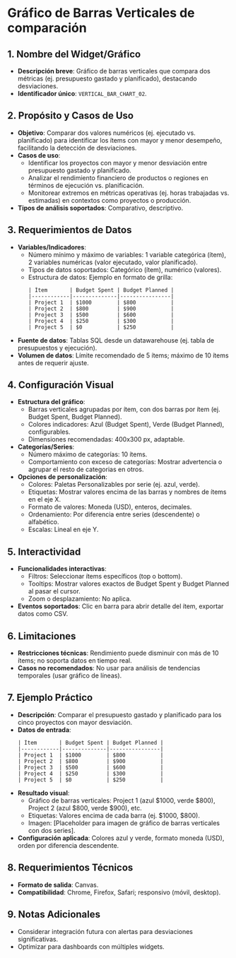 # Gráfico de Barras Verticales de comparación

## 1. Nombre del Widget/Gráfico
- **Descripción breve**: Gráfico de barras verticales que compara dos métricas (ej. presupuesto gastado y planificado), destacando desviaciones.
- **Identificador único**: `VERTICAL_BAR_CHART_02`.

## 2. Propósito y Casos de Uso
- **Objetivo**: Comparar dos valores numéricos (ej. ejecutado vs. planificado) para identificar los ítems con mayor y menor desempeño, facilitando la detección de desviaciones.
- **Casos de uso**: 
  - Identificar los proyectos con mayor y menor desviación entre presupuesto gastado y planificado.
  - Analizar el rendimiento financiero de productos o regiones en términos de ejecución vs. planificación.
  - Monitorear extremos en métricas operativas (ej. horas trabajadas vs. estimadas) en contextos como proyectos o producción.
- **Tipos de análisis soportados**: Comparativo, descriptivo.

## 3. Requerimientos de Datos
- **Variables/Indicadores**:
  - Número mínimo y máximo de variables: 1 variable categórica (ítem), 2 variables numéricas (valor ejecutado, valor planificado).
  - Tipos de datos soportados: Categórico (ítem), numérico (valores).
  - Estructura de datos: Ejemplo en formato de grilla:
    ```
    | Ítem       | Budget Spent | Budget Planned |
    |------------|--------------|----------------|
    | Project 1  | $1000        | $800           |
    | Project 2  | $800         | $900           |
    | Project 3  | $500         | $600           |
    | Project 4  | $250         | $300           |
    | Project 5  | $0           | $250           |
    ```
- **Fuente de datos**: Tablas SQL desde un datawarehouse (ej. tabla de presupuestos y ejecución).
- **Volumen de datos**: Límite recomendado de 5 ítems; máximo de 10 ítems antes de requerir ajuste.

## 4. Configuración Visual
- **Estructura del gráfico**:
  - Barras verticales agrupadas por ítem, con dos barras por ítem (ej. Budget Spent, Budget Planned).
  - Colores indicadores: Azul (Budget Spent), Verde (Budget Planned), configurables.
  - Dimensiones recomendadas: 400x300 px, adaptable.
- **Categorías/Series**:
  - Número máximo de categorías: 10 ítems.
  - Comportamiento con exceso de categorías: Mostrar advertencia o agrupar el resto de categorias en otros.
- **Opciones de personalización**:
  - Colores: Paletas Personalizables por serie (ej. azul, verde).
  - Etiquetas: Mostrar valores encima de las barras y nombres de ítems en el eje X.
  - Formato de valores: Moneda (USD), enteros, decimales.
  - Ordenamiento: Por diferencia entre series (descendente) o alfabético.
  - Escalas: Lineal en eje Y.

## 5. Interactividad
- **Funcionalidades interactivas**:
  - Filtros: Seleccionar ítems específicos (top o bottom).
  - Tooltips: Mostrar valores exactos de Budget Spent y Budget Planned al pasar el cursor.
  - Zoom o desplazamiento: No aplica.
- **Eventos soportados**: Clic en barra para abrir detalle del ítem, exportar datos como CSV.

## 6. Limitaciones
- **Restricciones técnicas**: Rendimiento puede disminuir con más de 10 ítems; no soporta datos en tiempo real.
- **Casos no recomendados**: No usar para análisis de tendencias temporales (usar gráfico de líneas).

## 7. Ejemplo Práctico
- **Descripción**: Comparar el presupuesto gastado y planificado para los cinco proyectos con mayor desviación.
- **Datos de entrada**:
  ```
  | Ítem       | Budget Spent | Budget Planned |
  |------------|--------------|----------------|
  | Project 1  | $1000        | $800           |
  | Project 2  | $800         | $900           |
  | Project 3  | $500         | $600           |
  | Project 4  | $250         | $300           |
  | Project 5  | $0           | $250           |
  ```
- **Resultado visual**: 
  - Gráfico de barras verticales: Project 1 (azul $1000, verde $800), Project 2 (azul $800, verde $900), etc.
  - Etiquetas: Valores encima de cada barra (ej. $1000, $800).
  - Imagen: [Placeholder para imagen de gráfico de barras verticales con dos series].
- **Configuración aplicada**: Colores azul y verde, formato moneda (USD), orden por diferencia descendente.

## 8. Requerimientos Técnicos
- **Formato de salida**: Canvas.
- **Compatibilidad**: Chrome, Firefox, Safari; responsivo (móvil, desktop).

## 9. Notas Adicionales
- Considerar integración futura con alertas para desviaciones significativas.
- Optimizar para dashboards con múltiples widgets.